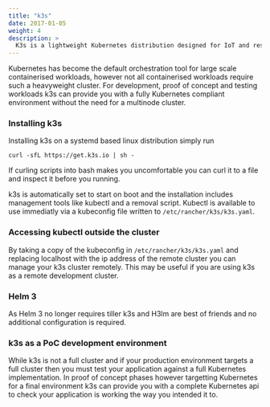 ```yaml
---
title: "k3s"
date: 2017-01-05
weight: 4
description: >
  K3s is a lightweight Kubernetes distribution designed for IoT and resource constrained environments. It's lightweight footprint also makes it perfect for development and testing environments"
---
```


Kubernetes has become the default  orchestration tool for large scale containerised workloads, however not all containerised workloads require such a heavyweight cluster. For development, proof of concept and testing workloads k3s can provide you with a fully Kubernetes compliant environment without the need for a multinode cluster.

### Installing k3s
Installing k3s on a systemd based linux distribution simply run
```
curl -sfL https://get.k3s.io | sh -
```
If curling scripts into bash makes you uncomfortable you can curl it to a file and inspect it before you running.

k3s is automatically set to start on boot and the installation includes management tools like kubectl and a removal script. Kubectl is available to use immediatly via a kubeconfig file written to `/etc/rancher/k3s/k3s.yaml`.

### Accessing kubectl outside the cluster

By taking a copy of the kubeconfig in `/etc/rancher/k3s/k3s.yaml` and replacing localhost with the ip address of the remote cluster you can manage your k3s cluster remotely. This may be useful if you are using k3s as a remote development cluster.

### Helm 3
As Helm 3 no longer requires tiller k3s and H3lm are best of friends and no additional configuration is required.


### k3s as a PoC development environment

While k3s is not a full cluster and if your production environment targets a full cluster then you must test your application against a full Kubernetes implementation. In proof of concept phases however targetting Kubernetes for a final environment k3s can provide you with a complete Kubernetes api to check your application is working the way you intended it to.